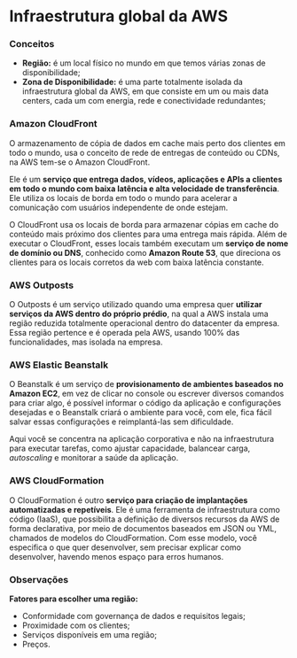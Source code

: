 # Infraestrutura global da AWS

### Conceitos

- **Região:** é um local físico no mundo em que temos várias zonas de
  disponibilidade;
- **Zona de Disponibilidade:** é uma parte totalmente isolada da infraestrutura
  global da AWS, em que consiste em um ou mais data centers, cada um com energia,
  rede e conectividade redundantes;

### Amazon CloudFront

O armazenamento de cópia de dados em cache mais perto dos clientes em todo o
mundo, usa o conceito de rede de entregas de conteúdo ou CDNs, na AWS tem-se o
Amazon CloudFront.

Ele é um
**serviço que entrega dados, vídeos, aplicações e APIs a clientes em todo o mundo com baixa latência e alta velocidade de transferência**.
Ele utiliza os locais de borda em todo o mundo para acelerar a comunicação com usuários independente de onde estejam.

O CloudFront usa os locais de borda para armazenar cópias em cache do conteúdo
mais próximo dos clientes para uma entrega mais rápida. Além de executar o
CloudFront, esses locais também executam um **serviço de nome de domínio ou DNS**,
conhecido como **Amazon Route 53**, que direciona os clientes para os locais
corretos da web com baixa latência constante.

### AWS Outposts

O Outposts é um serviço utilizado quando uma empresa quer
**utilizar serviços da AWS dentro do próprio prédio**, na qual a AWS instala uma
região reduzida totalmente operacional dentro do datacenter da empresa. Essa
região pertence e é operada pela AWS, usando 100% das funcionalidades, mas
isolada na empresa.

### AWS Elastic Beanstalk

O Beanstalk é um serviço de **provisionamento de ambientes baseados no Amazon EC2**,
em vez de clicar no console ou escrever diversos comandos para criar algo, é
possível informar o código da aplicação e configurações desejadas e o Beanstalk
criará o ambiente para você, com ele, fica fácil salvar essas configurações e
reimplantá-las sem dificuldade.

Aqui você se concentra na aplicação corporativa e não na infraestrutura para
executar tarefas, como ajustar capacidade, balancear carga, _autoscaling_ e
monitorar a saúde da aplicação.

### AWS CloudFormation

O CloudFormation é outro
**serviço para criação de implantações automatizadas e repetíveis**. Ele é uma
ferramenta de infraestrutura como código (IaaS), que possibilita a definição de
diversos recursos da AWS de forma declarativa, por meio de documentos baseados
em JSON ou YML, chamados de modelos do CloudFormation. Com esse modelo, você
especifica o que quer desenvolver, sem precisar explicar como desenvolver,
havendo menos espaço para erros humanos.

### Observações

**Fatores para escolher uma região:**

- Conformidade com governança de dados e requisitos legais;
- Proximidade com os clientes;
- Serviços disponíveis em uma região;
- Preços.
